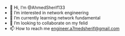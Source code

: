 - 👋 Hi, I’m @AhmedSherif133
- 👀 I’m interested in network engineering 
- 🌱 I’m currently learning network fundamental 
- 💞️ I’m looking to collaborate on my felid 
- 📫 How to reach me engineer.a7medsherif@gmail.com
<!---
AhmedSherif133/AhmedSherif133 is a ✨ special ✨ repository because its `README.md` (this file) appears on your GitHub profile.
You can click the Preview link to take a look at your changes.
--->
